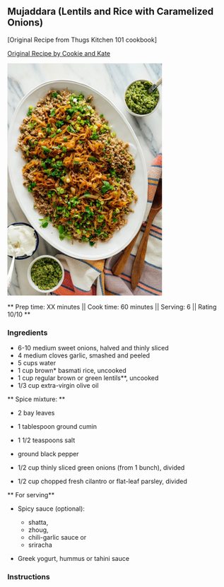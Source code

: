 ## Mujaddara (Lentils and Rice with Caramelized Onions)

[Original Recipe from Thugs Kitchen 101 cookbook]

[Original Recipe by Cookie and Kate](https://cookieandkate.com/mujaddara-recipe/)

![Picture](../img/mujaddara.jpg)

** Prep time: XX minutes || Cook time: 60 minutes || Serving: 6 || Rating 10/10 **

### Ingredients

- 6-10 medium sweet onions, halved and thinly sliced
- 4 medium cloves garlic, smashed and peeled
- 5 cups water
- 1 cup brown* basmati rice, uncooked
- 1 cup regular brown or green lentils**, uncooked
- 1/3 cup extra-virgin olive oil

** Spice mixture: **
 
- 2 bay leaves
- 1 tablespoon ground cumin
- 1 1/2 teaspoons salt
- ground black pepper

- 1/2 cup thinly sliced green onions (from 1 bunch), divided
- 1/2 cup chopped fresh cilantro or flat-leaf parsley, divided

** For serving**

- Spicy sauce (optional): 
	- shatta,
	- zhoug,
	- chili-garlic sauce or
	- sriracha

- Greek yogurt, hummus or tahini sauce

### Instructions


